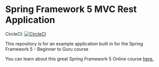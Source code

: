# Spring Framework 5 MVC Rest Application

CircleCI: [![CircleCI](https://circleci.com/gh/drummer0417/Spring5MvcRest.svg?style=svg)](https://circleci.com/gh/drummer0417/Spring5MvcRest)

This repository is for an example application built in for the Spring Framework 5 - Beginner to Guru course

You can learn about this great Spring Framework 5 Online course [here.](http://courses.springframework.guru/p/spring-framework-5-begginer-to-guru/?product_id=363173)